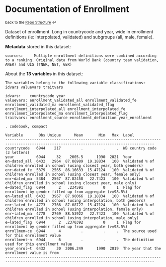 
Documentation of Enrollment
=====================================================================

<sup>back to the [Repo Structure](https://github.com/worldbank/LearningPoverty/blob/master/00_documentation/002_repo_structure/Repo_Structure.md) :leftwards_arrow_with_hook:</sup>

Dataset of enrollment. Long in countrycode and year, wide in enrollment definitions (ie: interpolated, validated) and subgroups (all, male, female).

**Metadata** stored in this dataset:

~~~~
sources:     Multiple enrollment definitions were combined according to a ranking. Original data from World Bank (country team validation, ANER) and UIS (TNER, NET, GER)
~~~~


About the **13 variables** in this dataset:

~~~~
The variables belong to the following variable classifications:
idvars valuevars traitvars

idvars:    countrycode year
valuevars: enrollment_validated_all enrollment_validated_fe enrollment_validated_ma enrollment_validated_flag enrollment_interpolated_all enrollment_interpolated_fe enrollment_interpolated_ma enrollment_interpolated_flag
traitvars: enrollment_source enrollment_definition year_enrollment

. codebook, compact

Variable       Obs Unique      Mean       Min   Max  Label
-----------------------------------------------------------------------------------------------------------------------------------------
countrycode   6944    217         .         .     .  WB country code (3 letters)
year          6944     32    2005.5      1990  2021  Year
en~dated_all  6432   2964  87.86989  19.18834   100  Validated % of children enrolled in school (using closest year, both genders)
enr~dated_fe  5379   2565  86.16633  15.47124   100  Validated % of children enrolled in school (using closest year, female only)
enr~dated_ma  5384   2567  87.82458   22.7423   100  Validated % of children enrolled in school (using closest year, male only)
e~dated_flag  6944      2   .234591         0     1  Flag for enrollment by gender filled up from aggregate (>=98.5%)
en~lated_all  6432   3967  87.90066  19.18834   100  Validated % of children enrolled in school (using interpolation, both genders)
enr~lated_fe  4773   2766  87.08727  15.47124   100  Validated % of children enrolled in school (using interpolation, female only)
enr~lated_ma  4778   2769  88.53922   22.7423   100  Validated % of children enrolled in school (using interpolation, male only)
e~lated_flag  6944      2  .2370392         0     1  Flag for enrollment by gender filled up from aggregate (>=98.5%)
enrollmen~ce  6944      4         .         .     .  The source used for this enrollment value
enrollment~n  6944      6         .         .     .  The definition used for this enrollment value
year_enrol~t  6432     30  2006.249      1990  2019  The year that the enrollment value is from
-----------------------------------------------------------------------------------------------------------------------------------------


~~~~
